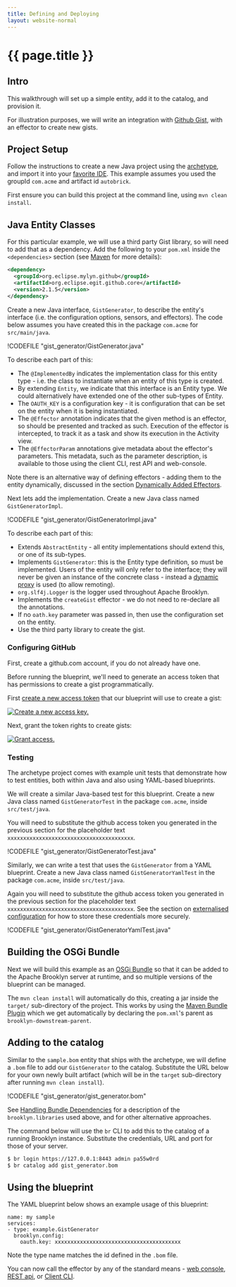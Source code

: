```yaml
---
title: Defining and Deploying
layout: website-normal
---
```

# {{ page.title }}

## Intro

This walkthrough will set up a simple entity, add it to the catalog, and provision it.

For illustration purposes, we will write an integration with [Github Gist](https://gist.github.com/), 
with an effector to create new gists.


## Project Setup

Follow the instructions to create a new Java project using the [archetype](archetype.md), and
import it into your [favorite IDE](../../dev/env/ide/index.md). This example assumes you 
used the groupId `com.acme` and artifact id `autobrick`.

First ensure you can build this project at the command line, using `mvn clean install`.


## Java Entity Classes

For this particular example, we will use a third party Gist library, so will need to add that as 
a dependency. Add the following to your `pom.xml` inside the `<dependencies>` section 
(see [Maven](https://maven.apache.org/guides/introduction/introduction-to-dependency-mechanism.html) 
for more details):

```xml
<dependency>
  <groupId>org.eclipse.mylyn.github</groupId>
  <artifactId>org.eclipse.egit.github.core</artifactId>
  <version>2.1.5</version>
</dependency>
```

Create a new Java interface, `GistGenerator`, to describe the entity's interface (i.e. the 
configuration options, sensors, and effectors). The code below assumes you have created this
in the package `com.acme` for `src/main/java`.

!CODEFILE "gist_generator/GistGenerator.java"

To describe each part of this:

* The `@ImplementedBy` indicates the implementation class for this entity type - i.e. the class 
  to instantiate when an entity of this type is created.
* By extending `Entity`, we indicate that this interface is an Entity type. We could alternatively
  have extended one of the other sub-types of Entity.
* The `OAUTH_KEY` is a configuration key - it is configuration that can be set on the entity when 
  it is being instantiated.
* The `@Effector` annotation indicates that the given method is an effector, so should be presented
  and tracked as such. Execution of the effector is intercepted, to track it as a task and show its
  execution in the Activity view.
* The `@EffectorParam` annotations give metadata about the effector's parameters. This metadata,
  such as the parameter description, is available to those using the client CLI, rest API and 
  web-console.

Note there is an alternative way of defining effectors - adding them to the entity dynamically, 
discussed in the section [Dynamically Added Effectors](common-usage.md#dynamically-added-effectors).

Next lets add the implementation. Create a new Java class named `GistGeneratorImpl`.

!CODEFILE "gist_generator/GistGeneratorImpl.java"

To describe each part of this:

* Extends `AbstractEntity` - all entity implementations should extend this, or one of its 
  sub-types.
* Implements `GistGenerator`: this is the Entity type definition, so must be implemented.
  Users of the entity will only refer to the interface; they will never be given an instance 
  of the concrete class - instead a [dynamic proxy](https://docs.oracle.com/javase/7/docs/api/java/lang/reflect/Proxy.html) 
  is used (to allow remoting).
* `org.slf4j.Logger` is the logger used throughout Apache Brooklyn.
* Implements the `createGist` effector - we do not need to re-declare all the annotations.
* If no `oath.key` parameter was passed in, then use the configuration set on the entity.
* Use the third party library to create the gist.


### Configuring GitHub

First, create a github.com account, if you do not already have one.

Before running the blueprint, we'll need to generate an access token that has permissions to
create a gist programmatically.

First [create a new access token](https://help.github.com/articles/creating-an-access-token-for-command-line-use/) 
that our blueprint will use to create a gist:

[![Create a new access key.](gist_generator/gist_create_token.png "Create a new access key")](gist_generator/gist_create_token.png)

Next, grant the token rights to create gists:

[![Grant access.](gist_generator/gist_grant_access.png "Grant access")](gist_generator/gist_grant_access.png)


### Testing

The archetype project comes with example unit tests that demonstrate how to test entities, 
both within Java and also using YAML-based blueprints. 

We will create a similar Java-based test for this blueprint. Create a new Java class named 
`GistGeneratorTest` in the package `com.acme`, inside `src/test/java`.

You will need to substitute the github access token you generated in the previous section for
the placeholder text `xxxxxxxxxxxxxxxxxxxxxxxxxxxxxxxxxxxxxxxx`.

!CODEFILE "gist_generator/GistGeneratorTest.java"

Similarly, we can write a test that uses the `GistGenerator` from a YAML blueprint. 
Create a new Java class named `GistGeneratorYamlTest` in the package `com.acme`, 
inside `src/test/java`.

Again you will need to substitute the github access token you generated in the previous section for
the placeholder text `xxxxxxxxxxxxxxxxxxxxxxxxxxxxxxxxxxxxxxxx`. See the section on 
[externalised configuration](../../ops/externalized-configuration.md) 
for how to store these credentials more securely. 

!CODEFILE "gist_generator/GistGeneratorYamlTest.java"

## Building the OSGi Bundle

Next we will build this example as an [OSGi Bundle](https://www.osgi.org/developer/architecture/) 
so that it can be added to the Apache Brooklyn server at runtime, and so multiple versions of the  
blueprint can be managed.

The `mvn clean install` will automatically do this, creating a jar inside the `target/` sub-directory
of the project. This works by using the 
[Maven Bundle Plugin](http://felix.apache.org/documentation/subprojects/apache-felix-maven-bundle-plugin-bnd.html)
which we get automatically by declaring the `pom.xml`'s parent as `brooklyn-downstream-parent`.


## Adding to the catalog

Similar to the `sample.bom` entity that ships with the archetype, we will define a `.bom` file
to add our `GistGenerator` to the catalog. Substitute the URL below for your own newly built 
artifact (which will be in the `target` sub-directory after running `mvn clean install`).

!CODEFILE "gist_generator/gist_generator.bom"

See [Handling Bundle Dependencies](bundle-dependencies.md)
for a description of the `brooklyn.libraries` used above, and for other alternative approaches.

The command below will use the `br` CLI to add this to the catalog of a running Brooklyn instance.
Substitute the credentials, URL and port for those of your server.

```bash
$ br login https://127.0.0.1:8443 admin pa55w0rd
$ br catalog add gist_generator.bom
```


## Using the blueprint

The YAML blueprint below shows an example usage of this blueprint:

    name: my sample
    services:
    - type: example.GistGenerator
      brooklyn.config:
        oauth.key: xxxxxxxxxxxxxxxxxxxxxxxxxxxxxxxxxxxxxxxx

Note the type name matches the id defined in the `.bom` file.

You can now call the effector by any of the standard means - [web console](../../ops/gui/index.md), 
[REST api](../../ops/rest.md), or [Client CLI](../../ops/cli/index.md).
